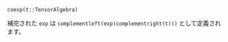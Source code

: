 ```
coexp(t::TensorAlgebra)
```

補完された `exp` は `complementleft(exp(complementright(t)))` として定義されます。
